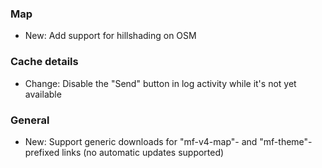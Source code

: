 
### Map
- New: Add support for hillshading on OSM

### Cache details
- Change: Disable the "Send" button in log activity while it's not yet available

### General
- New: Support generic downloads for "mf-v4-map"- and "mf-theme"-prefixed links (no automatic updates supported)
